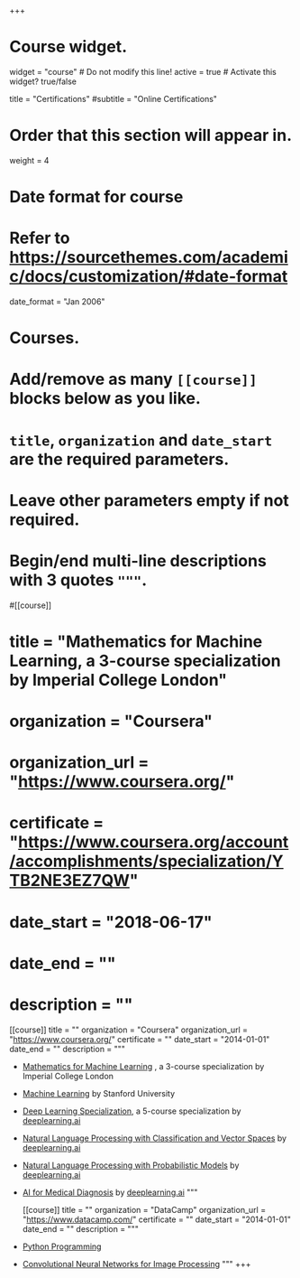+++
# Course widget.
widget = "course"  # Do not modify this line!
active = true  # Activate this widget? true/false

title = "Certifications"
#subtitle = "Online Certifications"

# Order that this section will appear in.
weight = 4

# Date format for course
#   Refer to https://sourcethemes.com/academic/docs/customization/#date-format
date_format = "Jan 2006"

# Courses.
#   Add/remove as many `[[course]]` blocks below as you like.
#   `title`, `organization` and `date_start` are the required parameters.
#   Leave other parameters empty if not required.
#   Begin/end multi-line descriptions with 3 quotes `"""`.

#[[course]]
#  title = "Mathematics for Machine Learning, a 3-course specialization by Imperial College London"
#  organization = "Coursera"
#  organization_url = "https://www.coursera.org/"
#  certificate = "https://www.coursera.org/account/accomplishments/specialization/YTB2NE3EZ7QW"
#  date_start = "2018-06-17"
#  date_end = ""
#  description = ""


[[course]]
  title = ""
  organization = "Coursera"
  organization_url = "https://www.coursera.org/"
  certificate = ""
  date_start = "2014-01-01"
  date_end = ""
  description = """
- [Mathematics for Machine Learning](https://www.coursera.org/account/accomplishments/specialization/YTB2NE3EZ7QW)
 , a 3-course specialization by Imperial College London
- [Machine Learning](https://www.coursera.org/account/accomplishments/certificate/ZV38P4V75J37) by Stanford University
-  [Deep Learning Specialization](https://www.coursera.org/account/accomplishments/specialization/9LMXMNUM4JYZ), a 5-course specialization by [deeplearning.ai](https://www.deeplearning.ai/)
- [Natural Language Processing with Classification and Vector Spaces](https://www.coursera.org/account/accomplishments/certificate/RKBWGMEL5PED) by [deeplearning.ai](https://www.deeplearning.ai/)
- [Natural Language Processing with Probabilistic Models](https://www.coursera.org/account/accomplishments/certificate/763FW8H7V5MD) by [deeplearning.ai](https://www.deeplearning.ai/)
- [AI for Medical Diagnosis](https://www.coursera.org/account/accomplishments/certificate/2VP5BPSYSNTQ) by [deeplearning.ai](https://www.deeplearning.ai/)
  """

  [[course]]
  title = ""
  organization = "DataCamp"
  organization_url = "https://www.datacamp.com/"
  certificate = ""
  date_start = "2014-01-01"
  date_end = ""
  description = """
- [Python Programming](https://www.datacamp.com/statement-of-accomplishment/track/ce252f5c79b1249494a6f76c087f3bb48a230439)
- [Convolutional Neural Networks for Image Processing](https://www.datacamp.com/statement-of-accomplishment/course/83fdc34eec0c816589e636b775ab93b025882541) 
  """
+++